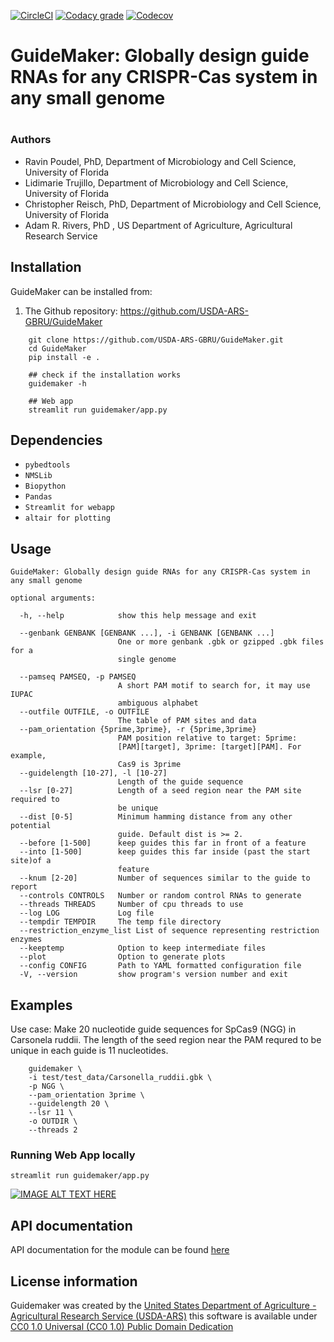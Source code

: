 [![CircleCI](https://img.shields.io/circleci/build/github/ravinpoudel/GuideMaker?token=kGHAS0YLzu5SzOxJYtIaeVBXXC9b0JJ4STVq4aoIIEs)](https://app.circleci.com/pipelines/github/ravinpoudel)
[![Codacy grade](https://img.shields.io/codacy/grade/5aa7b8abcc3a4e888f55f223d57e33db)](https://app.codacy.com/gh/ravinpoudel/GuideMaker/dashboard?branch=main)
[![Codecov](https://img.shields.io/codecov/c/github/ravinpoudel/GuideMaker?logo=codecov)](https://app.codecov.io/gh/ravinpoudel/GuideMaker)






# GuideMaker: Globally design guide RNAs for any CRISPR-Cas system in any small genome
#
### Authors


* Ravin Poudel, PhD, Department of Microbiology and Cell Science, University of Florida
* Lidimarie Trujillo, Department of Microbiology and Cell Science, University of Florida
* Christopher Reisch, PhD, Department of Microbiology and Cell Science, University of Florida
* Adam R. Rivers, PhD , US Department of Agriculture, Agricultural Research Service



## Installation

GuideMaker can be installed from:

1. The Github repository: https://github.com/USDA-ARS-GBRU/GuideMaker

```{bash}
    git clone https://github.com/USDA-ARS-GBRU/GuideMaker.git
    cd GuideMaker
    pip install -e .

    ## check if the installation works
    guidemaker -h

    ## Web app
    streamlit run guidemaker/app.py 
```


## Dependencies

* ``pybedtools``
* ``NMSLib``
* ``Biopython``
* ``Pandas``
* ``Streamlit for webapp``
* ``altair for plotting``


## Usage

```
GuideMaker: Globally design guide RNAs for any CRISPR-Cas system in any small genome

optional arguments:

  -h, --help            show this help message and exit

  --genbank GENBANK [GENBANK ...], -i GENBANK [GENBANK ...]
                        One or more genbank .gbk or gzipped .gbk files for a
                        single genome

  --pamseq PAMSEQ, -p PAMSEQ
                        A short PAM motif to search for, it may use IUPAC
                        ambiguous alphabet
  --outfile OUTFILE, -o OUTFILE
                        The table of PAM sites and data
  --pam_orientation {5prime,3prime}, -r {5prime,3prime}
                        PAM position relative to target: 5prime:
                        [PAM][target], 3prime: [target][PAM]. For example,
                        Cas9 is 3prime
  --guidelength [10-27], -l [10-27]
                        Length of the guide sequence
  --lsr [0-27]          Length of a seed region near the PAM site required to
                        be unique
  --dist [0-5]          Minimum hamming distance from any other potential
                        guide. Default dist is >= 2.
  --before [1-500]      keep guides this far in front of a feature
  --into [1-500]        keep guides this far inside (past the start site)of a
                        feature
  --knum [2-20]         Number of sequences similar to the guide to report
  --controls CONTROLS   Number or random control RNAs to generate
  --threads THREADS     Number of cpu threads to use
  --log LOG             Log file
  --tempdir TEMPDIR     The temp file directory
  --restriction_enzyme_list List of sequence representing restriction enzymes
  --keeptemp            Option to keep intermediate files
  --plot                Option to generate plots
  --config CONFIG       Path to YAML formatted configuration file
  -V, --version         show program's version number and exit
```

## Examples


Use case: Make 20 nucleotide guide sequences for SpCas9 (NGG) in Carsonela ruddii. The length of the seed region near the PAM requred to be unique in each guide is 11 nucleotides.

```
    guidemaker \
    -i test/test_data/Carsonella_ruddii.gbk \
    -p NGG \
    --pam_orientation 3prime \
    --guidelength 20 \
    --lsr 11 \
    -o OUTDIR \
    --threads 2

```

### Running Web App locally

```{bash}
streamlit run guidemaker/app.py 
```

[![IMAGE ALT TEXT HERE](https://github.com/USDA-ARS-GBRU/GuideMaker/blob/rp01/GuideMakerApp.png)](https://guidemaker.org)

## API documentation

API documentation for the module can be found [here](https://guidemaker.org/html/guidemaker/index.html)

## License information

Guidemaker was created by the [United States Department of Agriculture - Agricultural Research Service (USDA-ARS)](https://www.ars.usda.gov/) this software is available under [CC0 1.0 Universal (CC0 1.0) Public Domain Dedication](https://creativecommons.org/publicdomain/zero/1.0/)

